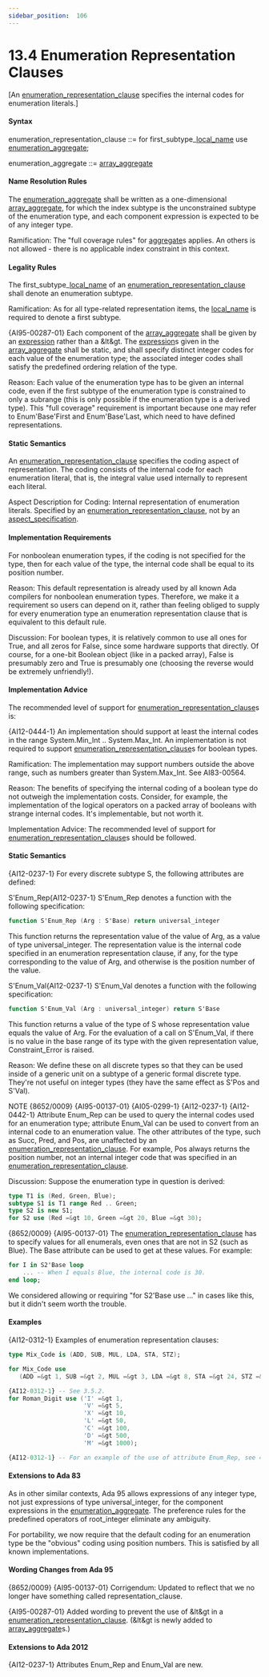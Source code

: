 ```yaml
---
sidebar_position:  106
---
```


# 13.4  Enumeration Representation Clauses

[An [enumeration_representation_clause](./AA-13.4#S0350) specifies the internal codes for enumeration literals.] 


#### Syntax

enumeration_representation_clause<a id="S0350"></a> ::= 
    for first_subtype_[local_name](./AA-13.1#S0345) use [enumeration_aggregate](./AA-13.4#S0351);

enumeration_aggregate<a id="S0351"></a> ::= [array_aggregate](./AA-4.3#S0113)


#### Name Resolution Rules

The [enumeration_aggregate](./AA-13.4#S0351) shall be written as a one-dimensional [array_aggregate](./AA-4.3#S0113), for which the index subtype is the unconstrained subtype of the enumeration type, and each component expression is expected to be of any integer type. 

Ramification: The "full coverage rules" for [aggregate](./AA-4.3#S0106)s applies. An others is not allowed - there is no applicable index constraint in this context. 


#### Legality Rules

The first_subtype_[local_name](./AA-13.1#S0345) of an [enumeration_representation_clause](./AA-13.4#S0350) shall denote an enumeration subtype. 

Ramification: As for all type-related representation items, the [local_name](./AA-13.1#S0345) is required to denote a first subtype. 

{AI95-00287-01} Each component of the [array_aggregate](./AA-4.3#S0113) shall be given by an [expression](./AA-4.4#S0132) rather than a &lt&gt. The [expression](./AA-4.4#S0132)s given in the [array_aggregate](./AA-4.3#S0113) shall be static, and shall specify distinct integer codes for each value of the enumeration type; the associated integer codes shall satisfy the predefined ordering relation of the type. 

Reason: Each value of the enumeration type has to be given an internal code, even if the first subtype of the enumeration type is constrained to only a subrange (this is only possible if the enumeration type is a derived type). This "full coverage" requirement is important because one may refer to Enum'Base'First and Enum'Base'Last, which need to have defined representations. 


#### Static Semantics

An [enumeration_representation_clause](./AA-13.4#S0350) specifies the coding aspect of representation. The coding consists of the internal code for each enumeration literal, that is, the integral value used internally to represent each literal.

Aspect Description for Coding: Internal representation of enumeration literals. Specified by an [enumeration_representation_clause](./AA-13.4#S0350), not by an [aspect_specification](./AA-13.1#S0346).


#### Implementation Requirements

For nonboolean enumeration types, if the coding is not specified for the type, then for each value of the type, the internal code shall be equal to its position number. 

Reason: This default representation is already used by all known Ada compilers for nonboolean enumeration types. Therefore, we make it a requirement so users can depend on it, rather than feeling obliged to supply for every enumeration type an enumeration representation clause that is equivalent to this default rule. 

Discussion: For boolean types, it is relatively common to use all ones for True, and all zeros for False, since some hardware supports that directly. Of course, for a one-bit Boolean object (like in a packed array), False is presumably zero and True is presumably one (choosing the reverse would be extremely unfriendly!). 


#### Implementation Advice

The recommended level of support for [enumeration_representation_clause](./AA-13.4#S0350)s is: 

{AI12-0444-1} An implementation should support at least the internal codes in the range System.Min_Int .. System.Max_Int. An implementation is not required to support [enumeration_representation_clause](./AA-13.4#S0350)s for boolean types. 

Ramification: The implementation may support numbers outside the above range, such as numbers greater than System.Max_Int. See AI83-00564. 

Reason: The benefits of specifying the internal coding of a boolean type do not outweigh the implementation costs. Consider, for example, the implementation of the logical operators on a packed array of booleans with strange internal codes. It's implementable, but not worth it. 

Implementation Advice: The recommended level of support for [enumeration_representation_clause](./AA-13.4#S0350)s should be followed.


#### Static Semantics

{AI12-0237-1} For every discrete subtype S, the following attributes are defined: 

S'Enum_Rep{AI12-0237-1} S'Enum_Rep denotes a function with the following specification: 

```ada
function S'Enum_Rep (Arg : S'Base) return universal_integer

```

This function returns the representation value of the value of Arg, as a value of type universal_integer. The representation value is the internal code specified in an enumeration representation clause, if any, for the type corresponding to the value of Arg, and otherwise is the position number of the value.

S'Enum_Val{AI12-0237-1} S'Enum_Val denotes a function with the following specification: 

```ada
function S'Enum_Val (Arg : universal_integer) return S'Base

```

This function returns a value of the type of S whose representation value equals the value of Arg. For the evaluation of a call on S'Enum_Val, if there is no value in the base range of its type with the given representation value, Constraint_Error is raised.

Reason: We define these on all discrete types so that they can be used inside of a generic unit on a subtype of a generic formal discrete type. They're not useful on integer types (they have the same effect as S'Pos and S'Val). 

NOTE   {8652/0009} {AI95-00137-01} {AI05-0299-1} {AI12-0237-1} {AI12-0442-1} Attribute Enum_Rep can be used to query the internal codes used for an enumeration type; attribute Enum_Val can be used to convert from an internal code to an enumeration value. The other attributes of the type, such as Succ, Pred, and Pos, are unaffected by an [enumeration_representation_clause](./AA-13.4#S0350). For example, Pos always returns the position number, not an internal integer code that was specified in an [enumeration_representation_clause](./AA-13.4#S0350). 

Discussion: Suppose the enumeration type in question is derived: 

```ada
type T1 is (Red, Green, Blue);
subtype S1 is T1 range Red .. Green;
type S2 is new S1;
for S2 use (Red =&gt 10, Green =&gt 20, Blue =&gt 30);

```

{8652/0009} {AI95-00137-01} The [enumeration_representation_clause](./AA-13.4#S0350) has to specify values for all enumerals, even ones that are not in S2 (such as Blue). The Base attribute can be used to get at these values. For example: 

```ada
for I in S2'Base loop
    ... -- When I equals Blue, the internal code is 30.
end loop;

```

We considered allowing or requiring "for S2'Base use ..." in cases like this, but it didn't seem worth the trouble. 


#### Examples

{AI12-0312-1} Examples of enumeration representation clauses: 

```ada
type Mix_Code is (ADD, SUB, MUL, LDA, STA, STZ);

```

```ada
for Mix_Code use
   (ADD =&gt 1, SUB =&gt 2, MUL =&gt 3, LDA =&gt 8, STA =&gt 24, STZ =&gt33);

```

```ada
{AI12-0312-1} -- See 3.5.2.
for Roman_Digit use ('I' =&gt 1,
                     'V' =&gt 5,
                     'X' =&gt 10,
                     'L' =&gt 50,
                     'C' =&gt 100,
                     'D' =&gt 500,
                     'M' =&gt 1000);

```

```ada
{AI12-0312-1} -- For an example of the use of attribute Enum_Rep, see 4.2.1.

```


#### Extensions to Ada 83

As in other similar contexts, Ada 95 allows expressions of any integer type, not just expressions of type universal_integer, for the component expressions in the [enumeration_aggregate](./AA-13.4#S0351). The preference rules for the predefined operators of root_integer eliminate any ambiguity.

For portability, we now require that the default coding for an enumeration type be the "obvious" coding using position numbers. This is satisfied by all known implementations. 


#### Wording Changes from Ada 95

{8652/0009} {AI95-00137-01} Corrigendum: Updated to reflect that we no longer have something called representation_clause.

{AI95-00287-01} Added wording to prevent the use of &lt&gt in a [enumeration_representation_clause](./AA-13.4#S0350). (&lt&gt is newly added to [array_aggregate](./AA-4.3#S0113)s.) 


#### Extensions to Ada 2012

{AI12-0237-1} Attributes Enum_Rep and Enum_Val are new. 

